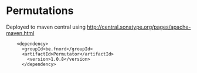 # Permutations

Deployed to maven central using http://central.sonatype.org/pages/apache-maven.html



        <dependency>
          <groupId>be.fnord</groupId>
          <artifactId>Permutator</artifactId>
            <version>1.0.8</version>
          </dependency>
